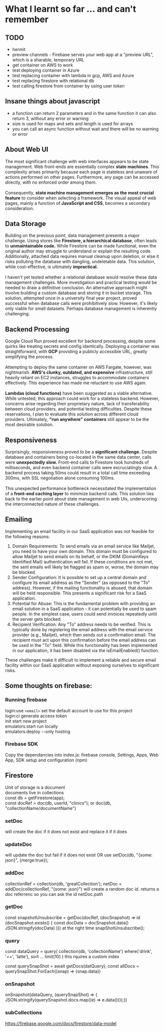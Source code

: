 # What I learnt so far ... and can't remember

## TODO
* hermit
* preview channels - Firebase serves your web app at a "preview URL", which is a sharable, temporary URL
* get container on AWS to work
* test deploying container in Azure
* test replacing container with lambda in gcp, AWS and Azure
* test replacing firestore with relational db
* test calling firestore from container by using user token

## Insane things about javascript
* a function can return 2 parameters and in the same function it can also return 3, without any error or warning
* size is used for maps and sets and length is used for arrays
* you can call an async function without wait and there will be no warning or error

## About Web UI
The most significant challenge with web interfaces appears to be state management. Web front-ends are essentially complex **state machines**. This complexity arises primarily because each page is stateless and unaware of actions performed on other pages. 
Furthermore, any page can be accessed directly, with no enforced order among them. <br><br>
Consequently, **state machine management emerges as the most crucial feature** to consider when selecting a framework. The visual appeal of web pages, mainly a function of **JavaScript and CSS**, becomes a secondary consideration.

## Data Storage
Building on the previous point, data management presents a major challenge. Using stores like **Firestore, a hierarchical database**, often leads to **unmaintainable code.** While Firestore can be made functional, even the original author may struggle to understand or explain the resulting code. Additionally, attached data requires manual cleanup upon deletion, or else it risks polluting the database with dangling, undeletable data. This solution, while cost-effective, is ultimately **impractical.**
<br><br>
I haven't yet tested whether a relational database would resolve these data management challenges. More investigation and practical testing would be needed to draw a definitive conclusion. An alternative approach might involve building a custom database and storing it in bucket storage. This solution, attempted once in a university final year project, proved successful when database calls were prohibitively slow. However, it's likely only viable for small datasets. Perhaps database management is inherently challenging.

## Backend Processing
Google Cloud Run proved excellent for backend processing, despite some quirks like treating secrets and config identically. Deploying a container was straightforward, with **GCP** providing a publicly accessible URL, greatly simplifying the process.<br><br>
Attempting to deploy the same container on AWS Fargate, however, was nightmarish. **AWS's clunky, outdated, and expensive** infrastructure, still heavily reliant on EC2 instances, struggles to accommodate containers effectively. This experience has made me reluctant to use AWS again.<br><br>
**Lambdas (cloud functions)** have been suggested as a viable alternative. While untested, this approach could work for a stateless backend. However, concerns arise regarding their proprietary nature, lack of transferability between cloud providers, and potential testing difficulties. Despite these reservations, I plan to evaluate this solution across different cloud providers. Ultimately, **"run anywhere" containers** still appear to be the most desirable solution.

## Responsiveness
Surprisingly, responsiveness proved to be a **significant challenge.** Despite database and containers being co-located in the same data center, calls were **unexpectedly slow.** Front-end calls to Firestore took hundreds of milliseconds, and even backend container calls were excruciatingly slow. A backend process taking 50ms could result in a total call time exceeding 300ms, with SSL negotiation alone consuming 100ms.<br><br>
This unexpected performance bottleneck necessitated the implementation of a **front-end caching layer** to minimize backend calls. This solution ties back to the earlier point about state management in web UIs, underscoring the interconnected nature of these challenges.

## Emailing

Implementing an email facility in our SaaS application was not feasible for the following reasons:
1. Domain Requirements: To send emails via an email service like Mailjet, you need to have your own domain. This domain must be configured to allow Mailjet to send emails on its behalf, or the DKIM (DomainKeys Identified Mail) authentication will fail. If these conditions are not met, the sent emails will likely be flagged as spam or, worse, the domain may be blocked.
2. Sender Configuration: It is possible to set up a central domain and configure its email address as the "Sender" (as opposed to the "To" address). However, if the mailing functionality is abused, that domain will be held responsible. This presents a significant risk for a SaaS application.
3. Potential for Abuse: This is the fundamental problem with providing an email solution in a SaaS application - it can potentially be used to spam people. In the simplest case, users could send invoices repeatedly until the server gets blocked.
4. Recipient Verification: Any "To" address needs to be verified. This is typically done by registering the email address with the email service provider (e.g., Mailjet), which then sends out a confirmation email. The recipient must act upon this confirmation before the email address can be used in the "To" field. While this functionality has been implemented in our application, it has been disabled via the isEmailEnabled() function.

These challenges make it difficult to implement a reliable and secure email facility within our SaaS application without exposing ourselves to significant risks.

## Some thoughts on firebase:

### Running firebase

 login:use `<email>`   set the default account to use for this project<br>
 login:ci             generate access token<br>
 init                 start new project<br>
 emulators:start      run locally<br>
 emulators:deploy     --only hosting <br>

 ### Firebase SDK
 Copy the dependancies into index.js:
 firebase console, Settings, Apps, Web App, SDK setup and configuration (npm)

 ## Firestore
 Unit of storage is a document<br>
 documents live in collections<br>
 const db = getFirestore(app);<br>
 const docRef = doc(db, userId, "clinics"); or doc(db, "collectionName/documentName")<br>
 ### setDoc 
 will create the doc if it does not exist and replace it if it does
 ### updateDoc 
 will update the doc but fail if it does not exist OR use
 setDoc(db, "{some: json}", {merge:true}); 
 ### addDoc  
 collectionRef = collection(db, 'greatCollection'); netDoc = addDoc(collectionRef, "{some: json}") will create a random doc id. returns a doc referrenc so you can ask the id netDoc.path
 ### getDoc 
const snapshotUnsubscribe = getDoc(docRef, (docSnapshot) =>
id (docSnapshot.exists() {
    const docData = docSnapshot.data()
    JSON.stringify(docData)
}))
at the right time snapShotUnsubscribe();
### query 
const dataQuery = query(
    collection(db, 'collectionName')
    where('drink', '==', 'latte'),
    sort ...
    limit(10)
) this rquires a custom index

const querySnapShot = await getDocs(datQuery);
const allDocs = querySnapShot.ForEach((snap) =>
{snap.data})

### onSnapshot 
onSnapshot(dataQuery, (querySnapShot) => {
    JSON.stringify(querySnapshot.docs.map((e) => e.data())));})

### subCollections
https://firebase.google.com/docs/firestore/data-model

